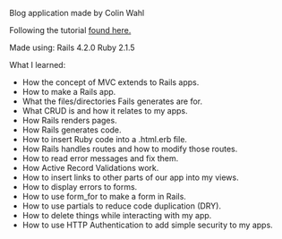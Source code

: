 Blog application made by Colin Wahl

Following the tutorial [found here.](http://guides.rubyonrails.org/getting_started.html)

Made using:
Rails 4.2.0
Ruby 2.1.5 

What I learned:

- How the concept of MVC extends to Rails apps.
- How to make a Rails app.
- What the files/directories Fails generates are for.
- What CRUD is and how it relates to my apps.
- How Rails renders pages.
- How Rails generates code.
- How to insert Ruby code into a .html.erb file.
- How Rails handles routes and how to modify those routes.
- How to read error messages and fix them.
- How Active Record Validations work.
- How to insert links to other parts of our app into my views.
- How to display errors to forms.
- How to use form_for to make a form in Rails.
- How to use partials to reduce code duplication (DRY).
- How to delete things while interacting with my app.
- How to use HTTP Authentication to add simple security to my apps.